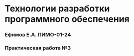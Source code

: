 # Технологии разработки программного обеспечения
### Ефимов Е.А. ПИМО-01-24

### Практическая работа №3
